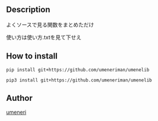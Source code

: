 ## Description
よくソースで見る関数をまとめただけ

使い方は使い方.txtを見て下せえ

## How to install

`pip install git+https://github.com/umeneriman/umenelib`

`pip3 install git+https://github.com/umeneriman/umenelib`
## Author
[umeneri](https://github.com/umeneriman)
